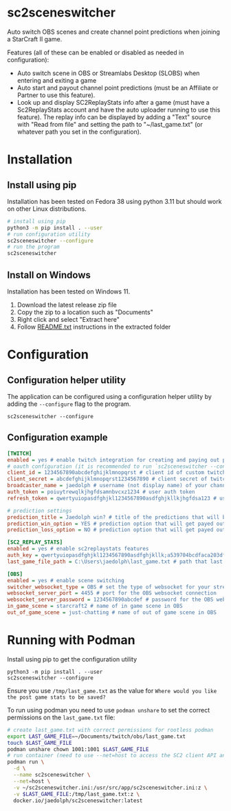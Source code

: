 # sc2sceneswitcher

Auto switch OBS scenes and create channel point predictions when joining a StarCraft II game.

Features (all of these can be enabled or disabled as needed in configuration):
* Auto switch scene in OBS or Streamlabs Desktop (SLOBS) when entering and exiting a game
* Auto start and payout channel point predictions (must be an Affiliate or Partner to use this feature).
* Look up and display SC2ReplayStats info after a game (must have a Sc2ReplayStats account and have the auto uploader
  running to use this feature). The replay info can be displayed by adding a "Text" source with "Read from file" and
  setting the path to "~/last_game.txt" (or whatever path you set in the configuration).


# Installation

## Install using pip

Installation has been tested on Fedora 38 using python 3.11 but should work on other Linux distributions.
```bash
# install using pip
python3 -m pip install . --user
# run configuration utility
sc2sceneswitcher --configure
# run the program
sc2sceneswitcher
```

## Install on Windows

Installation has been tested on Windows 11.

1. Download the latest release zip file
2. Copy the zip to a location such as "Documents"
3. Right click and select "Extract here"
4. Follow [README.txt](windows/README.txt) instructions in the extracted folder

# Configuration

## Configuration helper utility
The application can be configured using a configuration helper utility by adding the `--configure`
flag to the program.
```
sc2sceneswitcher --configure
```

## Configuration example

```ini
[TWITCH]
enabled = yes # enable twitch integration for creating and paying out predictions for each game
# oauth configuration (it is recommended to run `sc2sceneswitcher --configure` to create these)
client_id = 1234567890abcdefghijklmnopqrst # client id of custom twitch application
client_secret = abcdefghijklmnopqrst1234567890 # client secret of twitch application
broadcaster_name = jaedolph # username (not display name) of your channel
auth_token = poiuytrewqlkjhgfdsamnbvcxz1234 # user auth token
refresh_token = qwertyuiopasdfghjkl1234567890asdfghjkllkjhgfdsa123 # user refresh token

# prediction settings
prediction_title = Jaedolph win? # title of the predictions that will be auto created
prediction_win_option = YES # prediction option that will get payed out after a win
prediction_loss_option = NO # prediction option that will get payed out after a loss

[SC2_REPLAY_STATS]
enabled = yes # enable sc2replaystats features
auth_key = qwertyuiopasdfghjkl1234567890asdfghjkllk;a539704bcdfaca203df520c98e74c4c721c47f50;1670112810 # sc2replaystats api token
last_game_file_path = C:\Users\jaedolph\last_game.txt # path that last replay info will be saved

[OBS]
enabled = yes # enable scene switching
switcher_websocket_type = OBS # set the type of websocket for your streaming program. Can be "OBS" or "STREAMLABS".
websocket_server_port = 4455 # port for the OBS websocket connection
websocket_server_password = 1234567890abcdef # password for the OBS websocket connection
in_game_scene = starcraft2 # name of in game scene in OBS
out_of_game_scene = just-chatting # name of out of game scene in OBS
```

# Running with Podman

Install using pip to get the configuration utility
```
python3 -m pip install . --user
sc2sceneswitcher --configure
```
Ensure you use `/tmp/last_game.txt` as the value for `Where would you like the post game stats to be saved?`


To run using podman you need to use `podman unshare` to set the correct permissions on the `last_game.txt` file:
```bash
# create last_game.txt with correct permissions for rootless podman
export LAST_GAME_FILE=~/Documents/twitch/obs/last_game.txt
touch $LAST_GAME_FILE
podman unshare chown 1001:1001 $LAST_GAME_FILE
# run container (need to use --net=host to access the SC2 client API and OBS websocket on 127.0.0.1)
podman run \
  -d \
  --name sc2sceneswitcher \
  --net=host \
  -v ~/sc2sceneswitcher.ini:/usr/src/app/sc2sceneswitcher.ini:z \
  -v $LAST_GAME_FILE:/tmp/last_game.txt:z \
  docker.io/jaedolph/sc2sceneswitcher:latest
```
